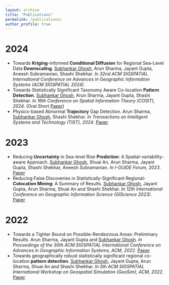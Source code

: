 ```yaml
---
layout: archive
title: "Publications"
permalink: /publications/
author_profile: true
---
```


<!-- {% if author.googlescholar %}
  You can also find my articles on <u><a href="{{author.googlescholar}}">my Google Scholar profile</a>.</u>
{% endif %}

{% include base_path %}

{% for post in site.publications reversed %}
  {% include archive-single.html %}
{% endfor %} -->

2024
======
* Towards **Kriging**-informed **Conditional Diffusion** for Regional Sea-Level Data **Downscaling**. <ins>Subhankar Ghosh</ins>, Arun Sharma, Jayant Gupta, Aneesh Subramanian, Shashi Shekhar. _In 32nd ACM SIGSPATIAL International Conference on Advances in Geographic Information Systems (ACM SIGSPATIAL 2024)_.
* Towards Statistically Significant Taxonomy Aware Co-location **Pattern Detection**. <ins>Subhankar Ghosh</ins>, Arun Sharma, Jayant Gupta, Shashi Shekhar. _In 16th Conference on Spatial Information Theory (COSIT), 2024_. (Oral Short [Paper](https://arxiv.org/abs/2407.00317))
* Physics-based Abnormal **Trajectory** Gap Detection. Arun Sharma, <ins>Subhankar Ghosh</ins>, Shashi Shekhar. _In Transactions on Intelligent Systems and Technology (TIST), 2024_. [Paper](https://dl.acm.org/doi/abs/10.1145/3673235)

2023
======
* Reducing **Uncertainty** in Sea-level Rise **Prediction**: A Spatial-variability-aware Approach. <ins>Subhankar Ghosh</ins>, Shuai An, Arun Sharma, Jayant Gupta, Shashi Shekhar, Aneesh Subramanian. _In I-GUIDE Forum, 2023_. [Paper](https://docs.lib.purdue.edu/iguide/2023/presentations/3/)
* Reducing False Discoveries in Statistically-Significant Regional-**Colocation Mining**: A Summary of Results. <ins>Subhankar Ghosh</ins>, Jayant Gupta, Arun Sharma, Shuai An and Shashi Shekhar. _In 12th International Conference on Geographic Information Science (GIScience 2023)_. [Paper](https://drops.dagstuhl.de/opus/volltexte/2023/18898/)

2022
======
* Towards a Tighter Bound on Possible-Rendezvous Areas: Preliminary Results. Arun Sharma, Jayant Gupta and <ins>Subhankar Ghosh</ins>. _In Proceedings of the 30th ACM SIGSPATIAL International Conference on Advances in Geographic Information Systems, ACM, 2022_. [Paper](https://dl.acm.org/doi/abs/10.1145/3557915.3561033)
* Towards geographically robust statistically significant regional co-location **pattern detection**. <ins>Subhankar Ghosh</ins>, Jayant Gupta, Arun Sharma, Shuai An and Shashi Shekhar. _In 5th ACM SIGSPATIAL International Workshop on Geospatial Simulation (GeoSim), ACM, 2022_. [Paper](https://dl.acm.org/doi/abs/10.1145/3557989.3566158)
